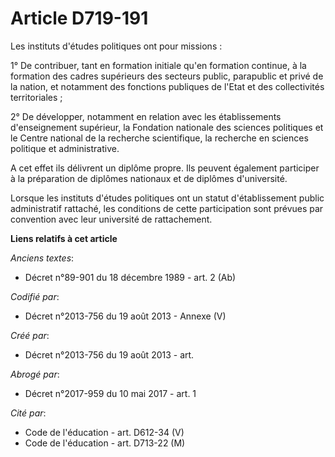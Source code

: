 # Article D719-191

Les instituts d'études politiques ont pour missions :

1° De contribuer, tant en formation initiale qu'en formation continue, à la formation des cadres supérieurs des secteurs
public, parapublic et privé de la nation, et notamment des fonctions publiques de l'Etat et des collectivités territoriales ;

2° De développer, notamment en relation avec les établissements d'enseignement supérieur, la Fondation nationale des sciences
politiques et le Centre national de la recherche scientifique, la recherche en sciences politique et administrative.

A cet effet ils délivrent un diplôme propre. Ils peuvent également participer à la préparation de diplômes nationaux et de
diplômes d'université.

Lorsque les instituts d'études politiques ont un statut d'établissement public administratif rattaché, les conditions de
cette participation sont prévues par convention avec leur université de rattachement.

**Liens relatifs à cet article**

_Anciens textes_:

  - Décret n°89-901 du 18 décembre 1989 - art. 2 (Ab)

_Codifié par_:

  - Décret n°2013-756 du 19 août 2013 -  Annexe (V)

_Créé par_:

  - Décret n°2013-756 du 19 août 2013 - art.

_Abrogé par_:

  - Décret n°2017-959 du 10 mai 2017 - art. 1

_Cité par_:

  - Code de l'éducation - art. D612-34 (V)
  - Code de l'éducation - art. D713-22 (M)
